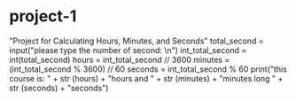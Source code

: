 # project-1
"Project for Calculating Hours, Minutes, and Seconds"
total_second = input("please type the number of second: \n")
int_total_second = int(total_second)
hours = int_total_second // 3600
minutes = (int_total_second % 3600) // 60
seconds = int_total_second % 60
print("this course is: " + str (hours) + "hours and " + str (minutes) + "minutes long " + str (seconds) + "seconds")
